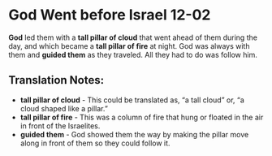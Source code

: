 God Went before Israel 12-02
==============================


**God** led them with a **tall pillar of cloud** that went ahead of them
during the day, and which became a **tall pillar of fire** at night. God
was always with them and **guided them** as they traveled. All they had
to do was follow him.

Translation Notes:
------------------

-   **tall pillar of cloud** - This could be translated as, “a tall
    cloud” or, “a cloud shaped like a pillar.”
-   **tall pillar of fire** - This was a column of fire that hung or
    floated in the air in front of the Israelites.
-   **guided them** - God showed them the way by making the pillar move
    along in front of them so they could follow it.


